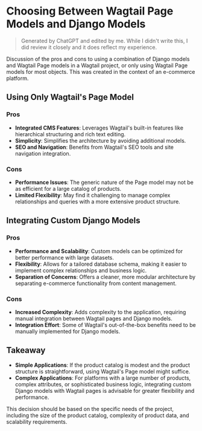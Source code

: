 # Choosing Between Wagtail Page Models and Django Models 

> Generated by ChatGPT and edited by me. While I didn't write this, I did review it closely and it does reflect my experience. 

Discussion of the pros and cons to using a combination of Django models and Wagtail Page models in a Wagtail project, or only using Wagtail Page models for most objects. This was created in the context of an e-commerce platform. 

## Using Only Wagtail's Page Model 

### Pros
- **Integrated CMS Features**: Leverages Wagtail's built-in features like hierarchical structuring and rich text editing.
- **Simplicity**: Simplifies the architecture by avoiding additional models.
- **SEO and Navigation**: Benefits from Wagtail's SEO tools and site navigation integration.

### Cons
- **Performance Issues**: The generic nature of the Page model may not be as efficient for a large catalog of products.
- **Limited Flexibility**: May find it challenging to manage complex relationships and queries with a more extensive product structure.

## Integrating Custom Django Models

### Pros
- **Performance and Scalability**: Custom models can be optimized for better performance with large datasets.
- **Flexibility**: Allows for a tailored database schema, making it easier to implement complex relationships and business logic.
- **Separation of Concerns**: Offers a cleaner, more modular architecture by separating e-commerce functionality from content management.

### Cons
- **Increased Complexity**: Adds complexity to the application, requiring manual integration between Wagtail pages and Django models.
- **Integration Effort**: Some of Wagtail's out-of-the-box benefits need to be manually implemented for Django models.

## Takeaway

- **Simple Applications**: If the product catalog is modest and the product structure is straightforward, using Wagtail's Page model might suffice.
- **Complex Applications**: For platforms with a large number of products, complex attributes, or sophisticated business logic, integrating custom Django models with Wagtail pages is advisable for greater flexibility and performance.

This decision should be based on the specific needs of the project, including the size of the product catalog, complexity of product data, and scalability requirements.
